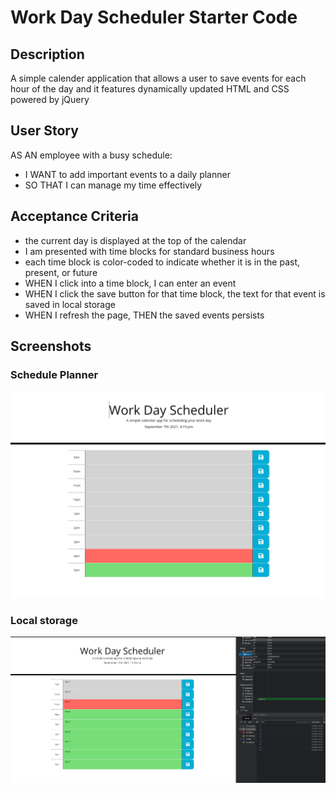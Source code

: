 # Work Day Scheduler Starter Code

## Description
   A simple calender application that allows a user to save events for each hour of the day and it features dynamically updated HTML and CSS powered by jQuery


## User Story
  AS AN employee with a busy schedule:
- I WANT to add important events to a daily planner
- SO THAT I can manage my time effectively


## Acceptance Criteria
- the current day is displayed at the top of the calendar
- I am presented with time blocks for standard business hours
-  each time block is color-coded to indicate whether it is in the past,      present, or future
- WHEN I click into a time block, I can enter an event
- WHEN I click the save button for that time block, the text for that event   is saved in local storage
- WHEN I refresh the page, THEN the saved events persists

## Screenshots
### Schedule Planner
<img alt="screenshot" src="assets\img\Screenshot (5).png">

### Local storage
<img alt="screenshot" src="assets\img\Screenshot (9).png">